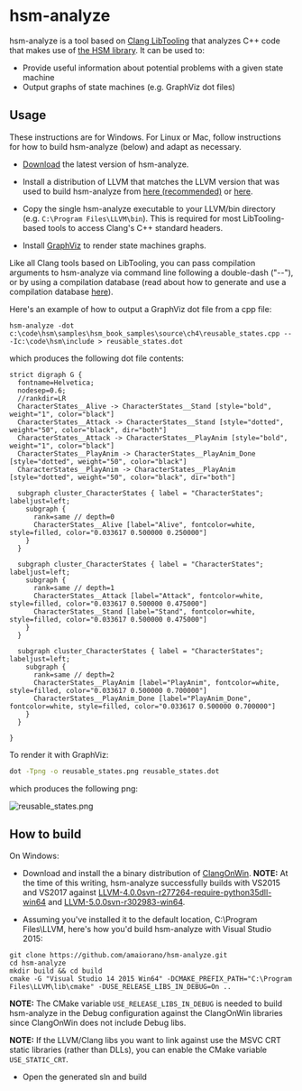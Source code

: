 # hsm-analyze

hsm-analyze is a tool based on [Clang LibTooling](https://clang.llvm.org/docs/LibTooling.html) that analyzes C++ code that makes use of [the HSM library](https://github.com/amaiorano/hsm). It can be used to:

- Provide useful information about potential problems with a given state machine
- Output graphs of state machines (e.g. GraphViz dot files)


## Usage

These instructions are for Windows. For Linux or Mac, follow instructions for how to build hsm-analyze (below) and adapt as necessary.

- [Download](https://github.com/amaiorano/hsm-analyze/releases) the latest version of hsm-analyze.

- Install a distribution of LLVM that matches the LLVM version that was used to build hsm-analyze from [here (recommended)](https://sourceforge.net/projects/clangonwin/files/MsvcBuild/) or [here](http://releases.llvm.org/download.html).

- Copy the single hsm-analyze executable to your LLVM/bin directory (e.g. ```C:\Program Files\LLVM\bin```). This is required for most LibTooling-based tools to access Clang's C++ standard headers.

- Install [GraphViz](http://www.graphviz.org/Download.php) to render state machines graphs.

Like all Clang tools based on LibTooling, you can pass compilation arguments to hsm-analyze via command line following a double-dash ("--"), or by using a compilation database (read about how to generate and use a compilation database [here](https://clang.llvm.org/docs/HowToSetupToolingForLLVM.html)).

Here's an example of how to output a GraphViz dot file from a cpp file:

```
hsm-analyze -dot c:\code\hsm\samples\hsm_book_samples\source\ch4\reusable_states.cpp -- -Ic:\code\hsm\include > reusable_states.dot
```

which produces the following dot file contents:

```
strict digraph G {
  fontname=Helvetica;
  nodesep=0.6;
  //rankdir=LR
  CharacterStates__Alive -> CharacterStates__Stand [style="bold", weight="1", color="black"]
  CharacterStates__Attack -> CharacterStates__Stand [style="dotted", weight="50", color="black", dir="both"]
  CharacterStates__Attack -> CharacterStates__PlayAnim [style="bold", weight="1", color="black"]
  CharacterStates__PlayAnim -> CharacterStates__PlayAnim_Done [style="dotted", weight="50", color="black"]
  CharacterStates__PlayAnim -> CharacterStates__PlayAnim [style="dotted", weight="50", color="black", dir="both"]

  subgraph cluster_CharacterStates { label = "CharacterStates"; labeljust=left;
    subgraph {
      rank=same // depth=0
      CharacterStates__Alive [label="Alive", fontcolor=white, style=filled, color="0.033617 0.500000 0.250000"]
    }
  }

  subgraph cluster_CharacterStates { label = "CharacterStates"; labeljust=left;
    subgraph {
      rank=same // depth=1
      CharacterStates__Attack [label="Attack", fontcolor=white, style=filled, color="0.033617 0.500000 0.475000"]
      CharacterStates__Stand [label="Stand", fontcolor=white, style=filled, color="0.033617 0.500000 0.475000"]
    }
  }

  subgraph cluster_CharacterStates { label = "CharacterStates"; labeljust=left;
    subgraph {
      rank=same // depth=2
      CharacterStates__PlayAnim [label="PlayAnim", fontcolor=white, style=filled, color="0.033617 0.500000 0.700000"]
      CharacterStates__PlayAnim_Done [label="PlayAnim_Done", fontcolor=white, style=filled, color="0.033617 0.500000 0.700000"]
    }
  }

}
```

To render it with GraphViz:

```bash
dot -Tpng -o reusable_states.png reusable_states.dot
```

which produces the following png:

![reusable_states.png](https://github.com/amaiorano/hsm-analyze/wiki/images/reusable_states.png)


## How to build

On Windows:

* Download and install the a binary distribution of [ClangOnWin](https://sourceforge.net/projects/clangonwin/files/MsvcBuild/). **NOTE:** At the time of this writing, hsm-analyze successfully builds with VS2015 and VS2017 against [LLVM-4.0.0svn-r277264-require-python35dll-win64](https://freefr.dl.sourceforge.net/project/clangonwin/MsvcBuild/4.0/LLVM-4.0.0svn-r277264-require-python35dll-win64.exe) and [LLVM-5.0.0svn-r302983-win64](https://ayera.dl.sourceforge.net/project/clangonwin/MsvcBuild/5.0/LLVM-5.0.0svn-r302983-win64.exe).

* Assuming you've installed it to the default location, C:\Program Files\LLVM, here's how you'd build hsm-analyze with Visual Studio 2015:

```
git clone https://github.com/amaiorano/hsm-analyze.git
cd hsm-analyze
mkdir build && cd build
cmake -G "Visual Studio 14 2015 Win64" -DCMAKE_PREFIX_PATH="C:\Program Files\LLVM\lib\cmake" -DUSE_RELEASE_LIBS_IN_DEBUG=On ..
```

**NOTE:** The CMake variable ```USE_RELEASE_LIBS_IN_DEBUG``` is needed to build hsm-analyze in the Debug configuration against the ClangOnWin libraries since ClangOnWin does not include Debug libs.

**NOTE:** If the LLVM/Clang libs you want to link against use the MSVC CRT static libraries (rather than DLLs), you can enable the CMake variable ```USE_STATIC_CRT```.

* Open the generated sln and build
